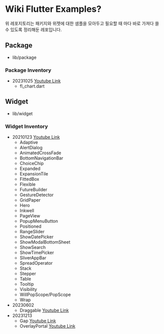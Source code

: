 # Wiki Flutter Examples?

위 레포지토리는 패키지와 위젯에 대한 샘플을 모아두고 필요할 때 마다 바로 가져다 쓸 수 있도록 정리해둔 레포입니다.

## Package
- lib/package

### Package Inventory
- 20231025 [Youtube Link](https://www.youtube.com/watch?v=PkPAtfNNJX8)
  - fl_chart.dart

## Widget
- lib/widget

### Widget Inventory
- 20210123 [Youtube Link](https://www.youtube.com/watch?v=M9J-JJOuyE0)
  - Adaptive
  - AlertDialog
  - AnimatedCrossFade
  - BottomNavigationBar
  - ChoiceChip
  - Expanded
  - ExpansionTile
  - FittedBox
  - Flexible
  - FutureBuilder
  - GestureDetector
  - GridPaper
  - Hero
  - Inkwell
  - PageView
  - PopupMenuButton
  - Positioned
  - RangeSlider
  - ShowDatePicker
  - ShowModalBottomSheet
  - ShowSearch
  - ShowTimePicker
  - SliverAppBar
  - SpreadOperator
  - Stack
  - Stepper
  - Table
  - Tooltip
  - Visibility
  - WillPopScope/PopScope
  - Wrap
- 20230602 
  - Draggable [Youtube Link](https://www.youtube.com/watch?v=q4x2G_9-Mu0)
- 20231213 
  - Gap [Youtube Link](https://www.youtube.com/watch?v=MqjCIITfCIA)
  - OverlayPortal [Youtube Link](https://www.youtube.com/watch?v=S0Ylpa44OAQ)

